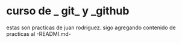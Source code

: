 # curso de _ git_ y _github

estas son practicas de juan rodriguez.
sigo agregando contenido de practicas al -READMI.md-